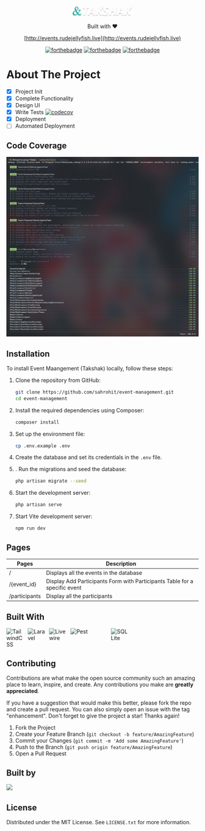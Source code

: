 <!-- PROJECT LOGO -->
<br />
<div align="center">
  <a href="https://github.com/github_username/repo_name">
    <img src="public/logo_light.svg" alt="Logo" width="160">
  </a>

  <p align="center">
    Built with ❤️

[http://events.rudejellyfish.live](http://events.rudejellyfish.live)

[![forthebadge](https://forthebadge.com/images/badges/built-with-love.svg)](https://forthebadge.com)
[![forthebadge](https://forthebadge.com/images/badges/powered-by-electricity.svg)](https://forthebadge.com)
[![forthebadge](https://forthebadge.com/images/badges/ctrl-c-ctrl-v.svg)](https://forthebadge.com)

</div>

# About The Project

-   [x] Project Init
-   [x] Complete Functionality
-   [x] Design UI
-   [x] Write Tests [![codecov](https://codecov.io/gh/sahrohit/event-management/branch/main/graph/badge.svg?token=3928e7bf-bae0-4a28-997a-0e548887bdbe)](https://codecov.io/gh/sahrohit/event-management)
-   [x] Deployment
-   [ ] Automated Deployment

## Code Coverage

![Code Coverage](public/coverage.png)

## Installation

To install Event Maangement (Takshak) locally, follow these steps:

1. Clone the repository from GitHub:

    ```bash
    git clone https://github.com/sahrohit/event-management.git
    cd event-management
    ```

2. Install the required dependencies using Composer:

    ```bash
    composer install
    ```

3. Set up the environment file:

    ```bash
    cp .env.example .env
    ```

4. Create the database and set its credentials in the `.env` file.

5. . Run the migrations and seed the database:

    ```bash
    php artisan migrate --seed
    ```

6. Start the development server:

    ```bash
    php artisan serve
    ```

7. Start Vite development server:

    ```bash
    npm run dev
    ```

## Pages

| Pages         | Description                                                                |
| ------------- | -------------------------------------------------------------------------- |
| /             | Displays all the events in the database                                    |
| /{event_id}   | Display Add Participants Form with Participants Table for a specific event |
| /participants | Display all the participants                                               |

## Built With

<div style="display: flex; flex-wrap: wrap; gap:6px;">
<img src="https://img.icons8.com/color/48/000000/tailwindcss.png" title="TailwindCSS" alt="TailwindCSS" width="50" height="50" />
<img src="https://img.icons8.com/?size=50&id=hUvxmdu7Rloj&format=png" title="Laravel" alt="Laravel" width="50" height="50" />
<img src="https://avatars.githubusercontent.com/u/51960834?s=200&v=4" title="Livewire" alt="Livewire" width="50" height="50" />
<img src="https://pestphp.com/www/assets/logo.svg" title="Pest" alt="Pest" width="100" height="50" />
<img src="https://img.icons8.com/?size=512&id=ldAV1F3sx1VI&format=png" title="SQL Lite" alt="SQL Lite" width="50" height="50" />
</div>

## Contributing

Contributions are what make the open source community such an amazing place to learn, inspire, and create. Any contributions you make are **greatly appreciated**.

If you have a suggestion that would make this better, please fork the repo and create a pull request. You can also simply open an issue with the tag "enhancement".
Don't forget to give the project a star! Thanks again!

1. Fork the Project
2. Create your Feature Branch (`git checkout -b feature/AmazingFeature`)
3. Commit your Changes (`git commit -m 'Add some AmazingFeature'`)
4. Push to the Branch (`git push origin feature/AmazingFeature`)
5. Open a Pull Request

## Built by

<a href="https://github.com/sahrohit/event-management/graphs/contributors">
  <img src="https://contrib.rocks/image?repo=sahrohit/event-management&max=2" />
</a>

<!-- LICENSE -->

## License

Distributed under the MIT License. See `LICENSE.txt` for more information.
